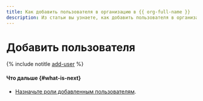 ```yaml
---
title: Как добавить пользователя в организацию в {{ org-full-name }}
description: Из статьи вы узнаете, как добавить пользователя в организацию в {{ org-name }}.
---
```


# Добавить пользователя

{% include notitle [add-user](../../_includes/organization/add-user.md) %}

#### Что дальше {#what-is-next}

* [Назначьте роли добавленным пользователям](../../iam/operations/roles/grant.md).
